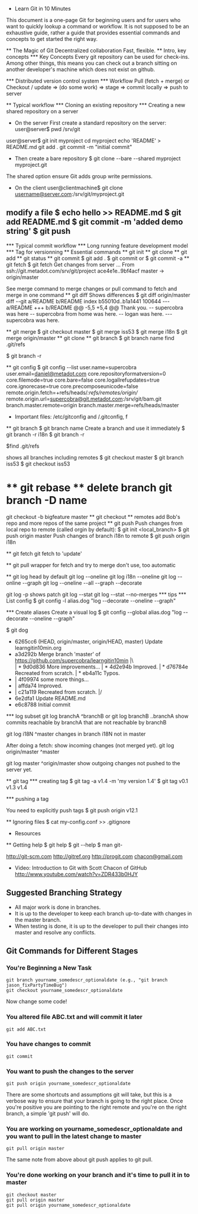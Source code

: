* Learn Git in 10 Minutes

This document is a one-page Git for beginning users and for users who
want to quickly lookup a command or workflow. It is not supposed to be
an exhaustive guide, rather a guide that provides essential commands
and concepts to get started the right way.

** The Magic of Git
Decentralized collaboration
Fast, flexible.
** Intro, key concepts
*** Key Concepts
Every git repository can be used for check-ins.  Among other things, this means you can check out a branch sitting on another developer's machine which does not exist on github.

*** Distributed version control system
*** Workflow
Pull (fetch + merge) or Checkout / update => (do some work) => stage
=> commit locally => push to server

** Typical workflow
*** Cloning an existing repository
*** Creating a new shared repository on a server
- On the server
First create a standard repository on the server:
user@server$ pwd
/srv/git

user@server$ git init myproject
cd myproject
echo 'README' > README.md
git add .
git commit -m "initial commit"

- Then create a bare repository
$ git clone --bare --shared myproject myproject.git

The shared option ensure Git adds group write permissions.
- On the client
user@clientmachine$ git clone username@server.com:/srv/git/myproject.git

modify a file
$ echo hello >> README.md
$ git add README.md
$ git commit -m 'added demo string'
$ git push
- 
*** Typical commit workflow
*** Long running feature development model
*** Tag for versionning
** Essential commands
** git init
** git clone
** git add
** git status
** git commit
$ git add .
$ git commit
or 
$ git commit -a
** git fetch
$ git fetch
Get changes from server
...
From ssh://git.metadot.com/srv/git/project
   ace4e1e..9bf4acf  master     -> origin/master

See merge command to merge changes or pull command to fetch and merge in one command
** git diff
Shows differences
$ git diff origin/master
diff --git a/README b/README
index b55010d..b1a1441 100644
--- a/README
+++ b/README
@@ -5,5 +5,4 @@ Thank you.
 -- supercobra was here
 -- supercobra from home was here.
 -- logan was here.
--- supercobra was here.

** git merge
$ git checkout master
$ git merge iss53
$ git merge i18n
$ git merge origin/master
** git clone
** git branch
$ git branch name
find .git/refs

$ git branch -r

** git config
$ git config --list
user.name=supercobra
user.email=daniel@metadot.com
core.repositoryformatversion=0
core.filemode=true
core.bare=false
core.logallrefupdates=true
core.ignorecase=true
core.precomposeunicode=false
remote.origin.fetch=+refs/heads/*:refs/remotes/origin/*
remote.origin.url=supercobra@git.metadot.com:/srv/git/bam.git
branch.master.remote=origin
branch.master.merge=refs/heads/master

- Important files:
/etc/gitconfig and /.gitconfig, f


** git branch
$ git branch name
Create a branch and use it immediately
$ git branch -r i18n
$ git branch -r

$find .git/refs


shows all branches including remotes
$ git checkout master
$ git branch iss53
$ git checkout iss53

** git rebase
** delete branch
git branch -D name
==
git checkout -b bigfeature master
** git checkout
** remotes
add Bob's repo and more repos of the same project
** git push
Push changes from local repo to remote (called orgin by default):
$ git init <alias> <local_branch>
$ git push origin master
Push changes of branch i18n to remote
$ git push origin i18n

** git fetch
git fetch to 'update'

** git pull
wrapper for fetch and try to merge
don't use, too automatic

** git log
head by default
git log --oneline
git log i18n --oneline
git log --online --graph
git log --oneline --all --graph --decorate

git log -p 
shows patch
git log --stat
git log --stat --no-merges
*** tips
*** List config
$ git config -l
alias.dog "log --decorate --oneline --graph"

*** Create aliases
Create a visual log
$ git config --global alias.dog "log --decorate --oneline --graph"

$ git dog
 * 6265cc6 (HEAD, origin/master, origin/HEAD, master) Update learngitin10min.org
 *   a3d292b Merge branch 'master' of https://github.com/supercobra/learngitin10min
 |\  
 | * 9d0d836 More improvements...
 | * 4d2e94b Improved.
 | * d76784e Recreated from scratch.
 | * eb4a11c Typos.
 * | 4f09974 some more things...
 * | affda74 Improved.
 * | c21a119 Recreated from scratch.
 |/  
 * 6e2dfa1 Update README.md
 * e6c8788 Initial commit

*** log subset
git log branchA ^branchB
or 
git log branchB ..branchA
show commits reachable by branchA that are not reachable by branchB

git log i18N ^master
changes in branch i18N not in master

After doing a fetch: show incoming changes (not merged yet).
git log origin/master ^master

git log master ^origin/master
show outgoing changes not pushed to the server yet.

** git tag
*** creating tag
$ git tag -a v1.4 -m 'my version 1.4'
$ git tag
v0.1
v1.3
v1.4

*** pushing a tag

You need to explicitly push tags
$ git push origin v12.1

** Ignoring files
$ cat my-config.conf >> .gitignore

* Resources

** Getting help
$ git help <command>
$ git <command> --help
$ man git-<command>

http://git-scm.com
http://gitref.org
http://progit.com
chacon@gmail.com
* Video: Introduction to Git with Scott Chacon of GitHub
http://www.youtube.com/watch?v=ZDR433b0HJY


## Suggested Branching Strategy

* All major work is done in branches.
* It is up to the developer to keep each branch up-to-date with changes in the master branch.
* When testing is done, it is up to the developer to pull their changes into master and resolve any conflicts.

## Git Commands for Different Stages

### You're Beginning a New Task

    git branch yourname_somedescr_optionaldate (e.g., "git branch jason_fixPartyTimeBug")
    git checkout yourname_somedescr_optionaldate

Now change some code!

### You altered file ABC.txt and will commit it later
    git add ABC.txt

### You have changes to commit
    git commit

### You want to push the changes to the server

    git push origin yourname_somedescr_optionaldate

There are some shortcuts and assumptions git will take, but this is a verbose way to ensure that your branch is going to the right place.  Once you're positive you are pointing to the right remote and you're on the right branch, a simple 'git push' will do.

### You are working on yourname_somedescr_optionaldate and you want to pull in the latest change to master

    git pull origin master

The same note from above about git push applies to git pull.

### You're done working on your branch and it's time to pull it in to master

    git checkout master
    git pull origin master
    git pull origin yourname_somedescr_optionaldate


